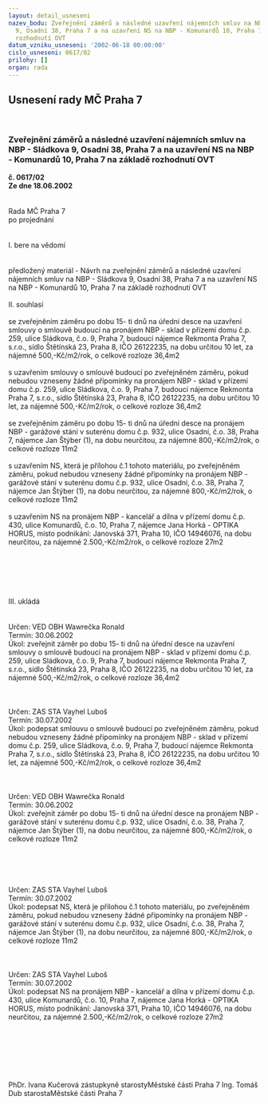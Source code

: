 ```yaml
---
layout: detail_usneseni
nazev_bodu: Zveřejnění záměrů a následné uzavření nájemních smluv na NBP - Sládkova
  9, Osadní 38, Praha 7 a na uzavření NS na NBP - Komunardů 10, Praha 7 na základě
  rozhodnutí OVT
datum_vzniku_usneseni: '2002-06-18 00:00:00'
cislo_usneseni: 0617/02
prilohy: []
organ: rada
---
```

<div id="ucUsn_pList" class="usn">
	<span><h2>Usnesení rady MČ Praha 7 </h2>
<br></span><div class="standBody">
<span><h3>Zveřejnění záměrů a následné uzavření nájemních smluv na NBP - Sládkova 9, Osadní 38, Praha 7 a na uzavření NS na NBP - Komunardů 10, Praha 7 na základě rozhodnutí OVT</h3></span><div class="center">
		<strong>č. 0617/02</strong><br>
	</div>
<div class="center">
		<strong>Ze dne 18.06.2002</strong><br><br>
	</div>
<br>Rada MČ Praha 7<br>po projednání<br><br><br>I.	bere na vědomí<br><br> <br>předložený materiál - Návrh na zveřejnění záměrů a následné uzavření nájemních smluv na NBP - Sládkova 9, Osadní 38, Praha 7 a na uzavření NS na NBP - Komunardů 10, Praha 7 na základě rozhodnutí OVT <br><br>II.	souhlasí <br><br>se zveřejněním záměru po dobu 15- ti dnů na úřední desce na uzavření smlouvy o smlouvě budoucí na pronájem NBP - sklad v  přízemí domu č.p. 259, ulice Sládkova,  č.o. 9, Praha 7, budoucí nájemce Rekmonta Praha 7, s.r.o., sídlo Štětínská 23, Praha 8, IČO 26122235, na dobu určitou 10 let, za nájemné 500,-Kč/m2/rok, o celkové rozloze 36,4m2<br><br>s uzavřením smlouvy o smlouvě budoucí po zveřejněném záměru, pokud nebudou vzneseny žádné připomínky na pronájem NBP - sklad v  přízemí domu č.p. 259, ulice Sládkova,  č.o. 9, Praha 7, budoucí nájemce Rekmonta Praha 7, s.r.o., sídlo Štětínská 23, Praha 8, IČO 26122235, na dobu určitou 10 let, za nájemné 500,-Kč/m2/rok, o celkové rozloze 36,4m2<br><br>se zveřejněním záměru po dobu 15- ti dnů na úřední desce na pronájem NBP - garážové stání v suterénu domu č.p. 932, ulice Osadní, č.o. 38, Praha 7, nájemce Jan Štýber (1), na dobu neurčitou, za nájemné 800,-Kč/m2/rok, o celkové rozloze 11m2<br><br>s uzavřením NS, která je přílohou č.1 tohoto materiálu, po zveřejněném záměru, pokud nebudou vzneseny žádné připomínky na pronájem NBP - garážové stání v suterénu domu č.p. 932, ulice Osadní, č.o. 38, Praha 7, nájemce Jan Štýber (1), na dobu neurčitou, za nájemné 800,-Kč/m2/rok, o celkové rozloze 11m2<br><br>s uzavřením NS na pronájem NBP - kancelář a dílna v přízemí domu č.p. 430, ulice Komunardů, č.o. 10, Praha 7, nájemce Jana Horká - OPTIKA HORUS, místo podnikání: Janovská 371, Praha 10, IČO 14946076, na dobu neurčitou, za nájemné 2.500,-Kč/m2/rok, o celkové rozloze 27m2 <br><br><br><br><br><br><br>III.	ukládá <br><br> <br>Určen:	VED OBH Wawrečka Ronald<br>Termín: 30.06.2002<br>Úkol:	zveřejnit záměr po dobu 15- ti dnů na úřední desce na uzavření smlouvy o smlouvě budoucí na pronájem NBP - sklad v  přízemí domu č.p. 259, ulice Sládkova,  č.o. 9, Praha 7, budoucí nájemce Rekmonta Praha 7, s.r.o., sídlo Štětínská 23, Praha 8, IČO 26122235, na dobu určitou 10 let, za nájemné 500,-Kč/m2/rok, o celkové rozloze 36,4m2<br> <br><br> <br>Určen:	ZAS STA Vayhel Luboš<br>Termín: 30.07.2002<br>Úkol:	podepsat smlouvu o smlouvě budoucí po zveřejněném záměru, pokud nebudou vzneseny žádné připomínky na pronájem NBP - sklad v  přízemí domu č.p. 259, ulice Sládkova,  č.o. 9, Praha 7, budoucí nájemce Rekmonta Praha 7, s.r.o., sídlo Štětínská 23, Praha 8, IČO 26122235, na dobu určitou 10 let, za nájemné 500,-Kč/m2/rok, o celkové rozloze 36,4m2<br> <br><br> <br>Určen:	VED OBH Wawrečka Ronald<br>Termín: 30.06.2002<br>Úkol:	zveřejnit záměr po dobu 15- ti dnů na úřední desce na pronájem NBP - garážové stání v suterénu domu č.p. 932, ulice Osadní, č.o. 38, Praha 7, nájemce Jan Štýber (1), na dobu neurčitou, za nájemné 800,-Kč/m2/rok, o celkové rozloze 11m2<br> <br><br> <br><br> <br>Určen:	ZAS STA Vayhel Luboš<br>Termín: 30.07.2002<br>Úkol:	podepsat NS, která je přílohou č.1 tohoto materiálu, po zveřejněném záměru, pokud nebudou vzneseny žádné připomínky na pronájem NBP - garážové stání v suterénu domu č.p. 932, ulice Osadní, č.o. 38, Praha 7, nájemce Jan Štýber (1), na dobu neurčitou, za nájemné 800,-Kč/m2/rok, o celkové rozloze 11m2 <br> <br><br> <br>Určen:	ZAS STA Vayhel Luboš<br>Termín: 30.07.2002<br>Úkol:	podepsat NS na pronájem NBP - kancelář a dílna v přízemí domu č.p. 430, ulice Komunardů, č.o. 10, Praha 7, nájemce Jana Horká - OPTIKA HORUS, místo podnikání: Janovská 371, Praha 10, IČO 14946076, na dobu neurčitou, za nájemné 2.500,-Kč/m2/rok, o celkové rozloze 27m2 <br> <br><br> <br><br><br> <br>	<br>PhDr. Ivana Kučerová zástupkyně starostyMěstské části Praha 7	Ing. Tomáš Dub starostaMěstské části Praha 7<br>	<br><br>
</div>
</div>